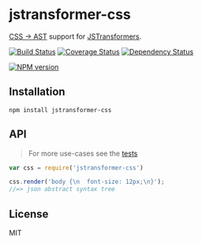 # jstransformer-css

[CSS -> AST](https://github.com/reworkcss/css) support for [JSTransformers](http://github.com/jstransformers).

[![Build Status](https://img.shields.io/travis/jstransformers/jstransformer-css/master.svg)](https://travis-ci.org/jstransformers/jstransformer-css)
[![Coverage Status](https://img.shields.io/codecov/c/github/jstransformers/jstransformer-css/master.svg)](https://codecov.io/gh/jstransformers/jstransformer-css)
[![Dependency Status](https://img.shields.io/david/jstransformers/jstransformer-css/master.svg)](http://david-dm.org/jstransformers/jstransformer-css)

[![NPM version](https://img.shields.io/npm/v/jstransformer-css.svg)](https://www.npmjs.org/package/jstransformer-css)

## Installation

    npm install jstransformer-css

## API

> For more use-cases see the [tests](./test/index.js)

```js
var css = require('jstransformer-css')

css.render('body {\n  font-size: 12px;\n}');
//=> json abstract syntax tree
```

## License

MIT
